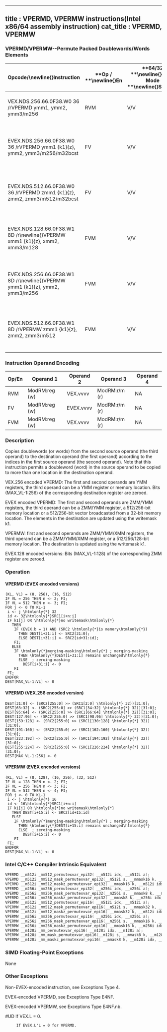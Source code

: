 ----------------------------
title : VPERMD, VPERMW instructions(Intel x86/64 assembly instruction)
cat_title : VPERMD, VPERMW
----------------------------
### VPERMD/VPERMW--Permute Packed Doublewords/Words Elements


|**Opcode/**\newline{}**Instruction**|**Op / **\newline{}**En**|**64/32 **\newline{}**bit Mode **\newline{}**Support**|**CPUID **\newline{}**Feature **\newline{}**Flag**|**Description**|
|------------------------------------|-------------------------|------------------------------------------------------|--------------------------------------------------|---------------|
|VEX.NDS.256.66.0F38.W0 36 /rVPERMD ymm1, ymm2, ymm3/m256|RVM|V/V|AVX2|Permute doublewords in ymm3/m256 using indices in ymm2 and store the result in ymm1.|
|EVEX.NDS.256.66.0F38.W0 36 /rVPERMD ymm1 {k1}{z}, ymm2, ymm3/m256/m32bcst|FV|V/V|AVX512VLAVX512F|Permute doublewords in ymm3/m256/m32bcst using indexes in ymm2 and store the result in ymm1 using writemask k1.|
|EVEX.NDS.512.66.0F38.W0 36 /rVPERMD zmm1 {k1}{z}, zmm2, zmm3/m512/m32bcst|FV|V/V|AVX512F|Permute doublewords in zmm3/m512/m32bcst using indices in zmm2 and store the result in zmm1 using writemask k1.|
|EVEX.NDS.128.66.0F38.W1 8D /r\newline{}VPERMW xmm1 {k1}{z}, xmm2, xmm3/m128|FVM|V/V|AVX512VLAVX512BW|Permute word integers in xmm3/m128 using indexes in xmm2 and store the result in xmm1 using writemask k1.|
|EVEX.NDS.256.66.0F38.W1 8D /r\newline{}VPERMW ymm1 {k1}{z}, ymm2, ymm3/m256|FVM|V/V|AVX512VLAVX512BW|Permute word integers in ymm3/m256 using indexes in ymm2 and store the result in ymm1 using writemask k1.|
|EVEX.NDS.512.66.0F38.W1 8D /rVPERMW zmm1 {k1}{z}, zmm2, zmm3/m512|FVM|V/V|AVX512BW|Permute word integers in zmm3/m512 using indexes in zmm2 and store the result in zmm1 using writemask k1.|
### Instruction Operand Encoding


|Op/En|Operand 1|Operand 2|Operand 3|Operand 4|
|-----|---------|---------|---------|---------|
|RVM|ModRM:reg (w)|VEX.vvvv|ModRM:r/m (r)|NA|
|FV|ModRM:reg (w)|EVEX.vvvv|ModRM:r/m (r)|NA|
|FVM|ModRM:reg (w)|VEX.vvvv|ModRM:r/m (r)|NA|
### Description


Copies doublewords (or words) from the second source operand (the third operand) to the destination operand (the first operand) according to the indices in the first source operand (the second operand). Note that this instruction permits a doubleword (word) in the source operand to be copied to more than one location in the destination operand.

VEX.256 encoded VPERMD: The first and second operands are YMM registers, the third operand can be a YMM register or memory location. Bits (MAX_VL-1:256) of the corresponding destination register are zeroed. 

EVEX encoded VPERMD: The first and second operands are ZMM/YMM registers, the third operand can be a ZMM/YMM register, a 512/256-bit memory location or a 512/256-bit vector broadcasted from a 32-bit memory location. The elements in the destination are updated using the writemask k1.

VPERMW: first and second operands are ZMM/YMM/XMM registers, the third operand can be a ZMM/YMM/XMM register, or a 512/256/128-bit memory location. The destination is updated using the writemask k1.

EVEX.128 encoded versions: Bits (MAX_VL-1:128) of the corresponding ZMM register are zeroed.


### Operation
#### VPERMD (EVEX encoded versions)
```info-verb
(KL, VL) = (8, 256), (16, 512)
IF VL = 256 THEN n <-  2; FI;
IF VL = 512 THEN n <-  3; FI;
FOR j  <- 0 TO KL-1
 i  <- j \htmlonly{*} 32
 id <-  32\htmlonly{*}SRC1[i+n:i]
 IF k1[j] OR \htmlonly{*}no writemask\htmlonly{*}
   THEN 
    IF (EVEX.b = 1) AND (SRC2 \htmlonly{*}is memory\htmlonly{*})
      THEN DEST[i+31:i]  <- SRC2[31:0];
      ELSE DEST[i+31:i] <-  SRC2[id+31:id];
    FI;
   ELSE 
    IF \htmlonly{*}merging-masking\htmlonly{*} ; merging-masking
      THEN \htmlonly{*}DEST[i+31:i] remains unchanged\htmlonly{*}
      ELSE  ; zeroing-masking
        DEST[i+31:i]  <- 0
    FI
 FI;
ENDFOR
DEST[MAX_VL-1:VL] <-  0
```
#### VPERMD (VEX.256 encoded version)
```info-verb
DEST[31:0] <-  (SRC2[255:0] >> (SRC1[2:0] \htmlonly{*} 32))[31:0];
DEST[63:32] <-  (SRC2[255:0] >> (SRC1[34:32] \htmlonly{*} 32))[31:0];
DEST[95:64]  <- (SRC2[255:0] >> (SRC1[66:64] \htmlonly{*} 32))[31:0];
DEST[127:96]  <- (SRC2[255:0] >> (SRC1[98:96] \htmlonly{*} 32))[31:0];
DEST[159:128]  <- (SRC2[255:0] >> (SRC1[130:128] \htmlonly{*} 32))[31:0];
DEST[191:160]  <- (SRC2[255:0] >> (SRC1[162:160] \htmlonly{*} 32))[31:0];
DEST[223:192]  <- (SRC2[255:0] >> (SRC1[194:192] \htmlonly{*} 32))[31:0];
DEST[255:224]  <- (SRC2[255:0] >> (SRC1[226:224] \htmlonly{*} 32))[31:0];
DEST[MAX_VL-1:256]  <- 0
```
#### VPERMW (EVEX encoded versions)
```info-verb
(KL, VL) = (8, 128), (16, 256), (32, 512)
IF VL = 128 THEN n  <- 2; FI;
IF VL = 256 THEN n  <- 3; FI;
IF VL = 512 THEN n <-  4; FI;
FOR j <-  0 TO KL-1
 i  <- j \htmlonly{*} 16
 id  <- 16\htmlonly{*}SRC1[i+n:i]
 IF k1[j] OR \htmlonly{*}no writemask\htmlonly{*}
   THEN DEST[i+15:i] <-  SRC2[id+15:id]
   ELSE 
    IF \htmlonly{*}merging-masking\htmlonly{*} ; merging-masking
      THEN \htmlonly{*}DEST[i+15:i] remains unchanged\htmlonly{*}
      ELSE  ; zeroing-masking
        DEST[i+15:i] <-  0
    FI
 FI;
ENDFOR
DEST[MAX_VL-1:VL]  <- 0
```

### Intel C/C++ Compiler Intrinsic Equivalent

```cpp
VPERMD __m512i _mm512_permutexvar_epi32( __m512i idx, __m512i a);
VPERMD __m512i _mm512_mask_permutexvar_epi32(__m512i s, __mmask16 k, __m512i idx, __m512i a);
VPERMD __m512i _mm512_maskz_permutexvar_epi32( __mmask16 k, __m512i idx, __m512i a);
VPERMD __m256i _mm256_permutexvar_epi32( __m256i idx, __m256i a);
VPERMD __m256i _mm256_mask_permutexvar_epi32(__m256i s, __mmask8 k, __m256i idx, __m256i a);
VPERMD __m256i _mm256_maskz_permutexvar_epi32( __mmask8 k, __m256i idx, __m256i a);
VPERMW __m512i _mm512_permutexvar_epi16( __m512i idx, __m512i a);
VPERMW __m512i _mm512_mask_permutexvar_epi16(__m512i s, __mmask32 k, __m512i idx, __m512i a);
VPERMW __m512i _mm512_maskz_permutexvar_epi16( __mmask32 k, __m512i idx, __m512i a);
VPERMW __m256i _mm256_permutexvar_epi16( __m256i idx, __m256i a);
VPERMW __m256i _mm256_mask_permutexvar_epi16(__m256i s, __mmask16 k, __m256i idx, __m256i a);
VPERMW __m256i _mm256_maskz_permutexvar_epi16( __mmask16 k, __m256i idx, __m256i a);
VPERMW __m128i _mm_permutexvar_epi16( __m128i idx, __m128i a);
VPERMW __m128i _mm_mask_permutexvar_epi16(__m128i s, __mmask8 k, __m128i idx, __m128i a);
VPERMW __m128i _mm_maskz_permutexvar_epi16( __mmask8 k, __m128i idx, __m128i a);
```
### SIMD Floating-Point Exceptions


None

### Other Exceptions


Non-EVEX-encoded instruction, see Exceptions Type 4.

EVEX-encoded VPERMD, see Exceptions Type E4NF.

EVEX-encoded VPERMW, see Exceptions Type E4NF.nb.

#UD If VEX.L = 0.

         If EVEX.L'L = 0 for VPERMD.

